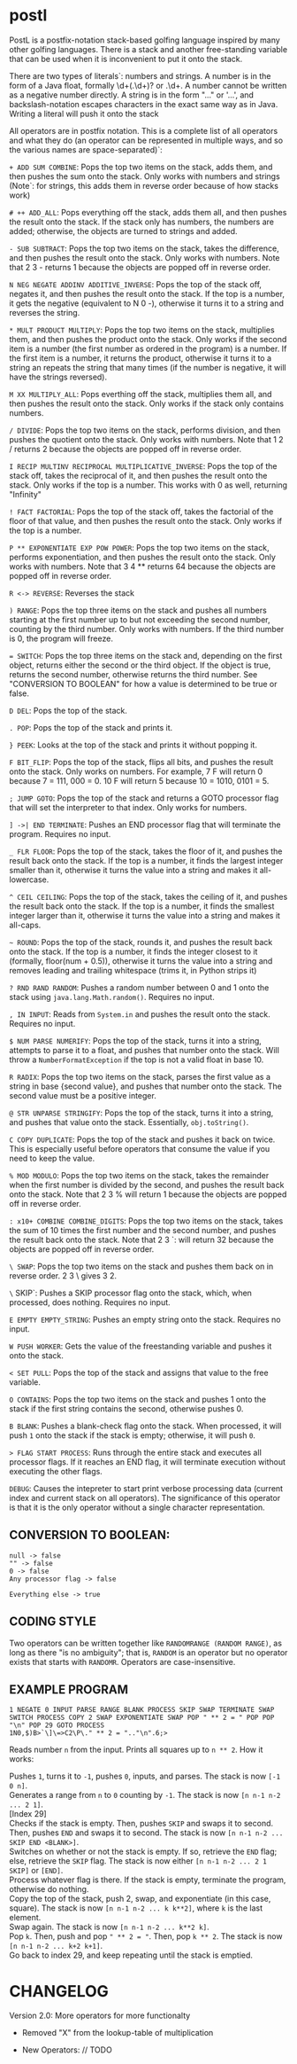 # postl

PostL is a postfix-notation stack-based golfing language inspired by many other golfing languages. There is a stack and another free-standing variable that can be used when it is inconvenient to put it onto the stack.

There are two types of literals`: numbers and strings. A number is in the form of a Java float, formally \d+(\.\d+)? or \.\d+. A number cannot be written as a negative number directly. A string is in the form "..." or '...', and backslash-notation escapes characters in the exact same way as in Java. Writing a literal will push it onto the stack

All operators are in postfix notation. This is a complete list of all operators and what they do (an operator can be represented in multiple ways, and so the various names are space-separated)`:

`+ ADD SUM COMBINE`: Pops the top two items on the stack, adds them, and then pushes the sum onto the stack. Only works with numbers and strings (Note`: for strings, this adds them in reverse order because of how stacks work)

`# ++ ADD_ALL`: Pops everything off the stack, adds them all, and then pushes the result onto the stack. If the stack only has numbers, the numbers are added; otherwise, the objects are turned to strings and added.

`- SUB SUBTRACT`: Pops the top two items on the stack, takes the difference, and then pushes the result onto the stack. Only works with numbers. Note that 2 3 - returns 1 because the objects are popped off in reverse order.

`N NEG NEGATE ADDINV ADDITIVE_INVERSE`: Pops the top of the stack off, negates it, and then pushes the result onto the stack. If the top is a number, it gets the negative (equivalent to N 0 -), otherwise it turns it to a string and reverses the string.

`* MULT PRODUCT MULTIPLY`: Pops the top two items on the stack, multiplies them, and then pushes the product onto the stack. Only works if the second item is a number (the first number as ordered in the program) is a number. If the first item is a number, it returns the product, otherwise it turns it to a string an repeats the string that many times (if the number is negative, it will have the strings reversed).

`M XX MULTIPLY_ALL`: Pops everthing off the stack, multiplies them all, and then pushes the result onto the stack. Only works if the stack only contains numbers.

`/ DIVIDE`: Pops the top two items on the stack, performs division, and then pushes the quotient onto the stack. Only works with numbers. Note that 1 2 / returns 2 because the objects are popped off in reverse order.

`I RECIP MULTINV RECIPROCAL MULTIPLICATIVE_INVERSE`: Pops the top of the stack off, takes the reciprocal of it, and then pushes the result onto the stack. Only works if the top is a number. This works with 0 as well, returning "Infinity"

`! FACT FACTORIAL`: Pops the top of the stack off, takes the factorial of the floor of that value, and then pushes the result onto the stack. Only works if the top is a number.

`P ** EXPONENTIATE EXP POW POWER`: Pops the top two items on the stack, performs exponentiation, and then pushes the result onto the stack. Only works with numbers. Note that 3 4 ** returns 64 because the objects are popped off in reverse order.

`R <-> REVERSE`: Reverses the stack

`) RANGE`: Pops the top three items on the stack and pushes all numbers starting at the first number up to but not exceeding the second number, counting by the third number. Only works with numbers. If the third number is 0, the program will freeze.

`= SWITCH`: Pops the top three items on the stack and, depending on the first object, returns either the second or the third object. If the object is true, returns the second number, otherwise returns the third number. See "CONVERSION TO BOOLEAN" for how a value is determined to be true or false.

`D DEL`: Pops the top of the stack.

`. POP`: Pops the top of the stack and prints it.

`} PEEK`: Looks at the top of the stack and prints it without popping it.

`F BIT_FLIP`: Pops the top of the stack, flips all bits, and pushes the result onto the stack. Only works on numbers. For example, 7 F will return 0 because 7 = 111, 000 = 0. 10 F will return 5 because 10 = 1010, 0101 = 5.

`; JUMP GOTO`: Pops the top of the stack and returns a GOTO processor flag that will set the interpreter to that index. Only works for numbers.

`] ->| END TERMINATE`: Pushes an END processor flag that will terminate the program. Requires no input.

`_ FLR FLOOR`: Pops the top of the stack, takes the floor of it, and pushes the result back onto the stack. If the top is a number, it finds the largest integer smaller than it, otherwise it turns the value into a string and makes it all-lowercase.

`^ CEIL CEILING`: Pops the top of the stack, takes the ceiling of it, and pushes the result back onto the stack. If the top is a number, it finds the smallest integer larger than it, otherwise it turns the value into a string and makes it all-caps.

`~ ROUND`: Pops the top of the stack, rounds it, and pushes the result back onto the stack. If the top is a number, it finds the integer closest to it (formally, floor(num + 0.5)), otherwise it turns the value into a string and removes leading and trailing whitespace (trims it, in Python strips it)

`? RND RAND RANDOM`: Pushes a random number between 0 and 1 onto the stack using `java.lang.Math.random()`. Requires no input.

`, IN INPUT`: Reads from `System.in` and pushes the result onto the stack. Requires no input.

`$ NUM PARSE NUMERIFY`: Pops the top of the stack, turns it into a string, attempts to parse it to a float, and pushes that number onto the stack. Will throw a `NumberFormatException` if the top is not a valid float in base 10.

`R RADIX`: Pops the top two items on the stack, parses the first value as a string in base {second value}, and pushes that number onto the stack. The second value must be a positive integer.

`@ STR UNPARSE STRINGIFY`: Pops the top of the stack, turns it into a string, and pushes that value onto the stack. Essentially, `obj.toString()`.

`C COPY DUPLICATE`: Pops the top of the stack and pushes it back on twice. This is especially useful before operators that consume the value if you need to keep the value.

`% MOD MODULO`: Pops the top two items on the stack, takes the remainder when the first number is divided by the second, and pushes the result back onto the stack. Note that 2 3 % will return 1 because the objects are popped off in reverse order.

`: x10+ COMBINE COMBINE_DIGITS`: Pops the top two items on the stack, takes the sum of 10 times the first number and the second number, and pushes the result back onto the stack. Note that 2 3 `: will return 32 because the objects are popped off in reverse order.

`\ SWAP`: Pops the top two items on the stack and pushes them back on in reverse order. 2 3 \ gives 3 2.

`\` SKIP`: Pushes a SKIP processor flag onto the stack, which, when processed, does nothing. Requires no input.

`E EMPTY EMPTY_STRING`: Pushes an empty string onto the stack. Requires no input.

`W PUSH WORKER`: Gets the value of the freestanding variable and pushes it onto the stack.

`< SET PULL`: Pops the top of the stack and assigns that value to the free variable.

`O CONTAINS`: Pops the top two items on the stack and pushes 1 onto the stack if the first string contains the second, otherwise pushes 0.

`B BLANK`: Pushes a blank-check flag onto the stack. When processed, it will push `1` onto the stack if the stack is empty; otherwise, it will push `0`.

`> FLAG START PROCESS`: Runs through the entire stack and executes all processor flags. If it reaches an END flag, it will terminate execution without executing the other flags.

`DEBUG`: Causes the intepreter to start print verbose processing data (current index and current stack on all operators). The significance of this operator is that it is the only operator without a single character representation.

## CONVERSION TO BOOLEAN:

    null -> false
    "" -> false
    0 -> false
    Any processor flag -> false

`Everything else -> true`

## CODING STYLE

Two operators can be written together like `RANDOMRANGE (RANDOM RANGE)`, as long as there "is no ambiguity"; that is, `RANDOM` is an operator but no operator exists that starts with `RANDOMR`. Operators are case-insensitive.

## EXAMPLE PROGRAM
    1 NEGATE 0 INPUT PARSE RANGE BLANK PROCESS SKIP SWAP TERMINATE SWAP SWITCH PROCESS COPY 2 SWAP EXPONENTIATE SWAP POP " ** 2 = " POP POP "\n" POP 29 GOTO PROCESS
    1N0,$)B>`\]\=>C2\P\." ** 2 = ".."\n".6;>

Reads number `n` from the input. Prints all squares up to `n ** 2`. How it works:

Pushes `1`, turns it to `-1`, pushes `0`, inputs, and parses. The stack is now `[-1 0 n]`.  
Generates a range from `n` to `0` counting by `-1`. The stack is now `[n n-1 n-2 ... 2 1]`.  
[Index 29]  
Checks if the stack is empty. Then, pushes `SKIP` and swaps it to second. Then, pushes `END` and swaps it to second. The stack is now `[n n-1 n-2 ... SKIP END <BLANK>]`.  
Switches on whether or not the stack is empty. If so, retrieve the `END` flag; else, retrieve the `SKIP` flag. The stack is now either `[n n-1 n-2 ... 2 1 SKIP]` or `[END]`.  
Process whatever flag is there. If the stack is empty, terminate the program, otherwise do nothing.  
Copy the top of the stack, push 2, swap, and exponentiate (in this case, square). The stack is now `[n n-1 n-2 ... k k**2]`, where `k` is the last element.  
Swap again. The stack is now `[n n-1 n-2 ... k**2 k]`.  
Pop `k`. Then, push and pop `" ** 2 = "`. Then, pop `k ** 2`. The stack is now `[n n-1 n-2 ... k+2 k+1]`.  
Go back to index 29, and keep repeating until the stack is emptied.  

# CHANGELOG

Version 2.0: More operators for more functionalty
- Removed "X" from the lookup-table of multiplication
+ New Operators: // TODO